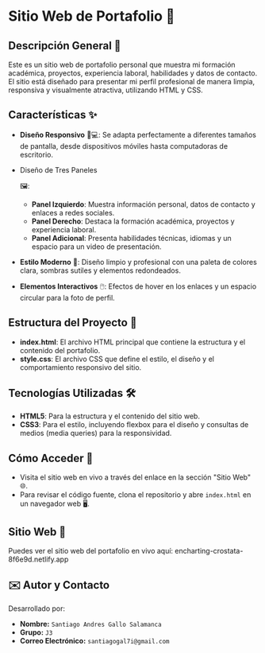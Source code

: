 # Sitio Web de Portafolio 🌟

## Descripción General 📝

Este es un sitio web de portafolio personal que muestra mi formación académica, proyectos, experiencia laboral, habilidades y datos de contacto. El sitio está diseñado para presentar mi perfil profesional de manera limpia, responsiva y visualmente atractiva, utilizando HTML y CSS.

## Características ✨

- **Diseño Responsivo** 📱💻: Se adapta perfectamente a diferentes tamaños de pantalla, desde dispositivos móviles hasta computadoras de escritorio.

- Diseño de Tres Paneles

   🖼️:

  - **Panel Izquierdo**: Muestra información personal, datos de contacto y enlaces a redes sociales.
  - **Panel Derecho**: Destaca la formación académica, proyectos y experiencia laboral.
  - **Panel Adicional**: Presenta habilidades técnicas, idiomas y un espacio para un video de presentación.

- **Estilo Moderno** 🎨: Diseño limpio y profesional con una paleta de colores clara, sombras sutiles y elementos redondeados.

- **Elementos Interactivos** 🖱️: Efectos de hover en los enlaces y un espacio circular para la foto de perfil.

## Estructura del Proyecto 📁

- **index.html**: El archivo HTML principal que contiene la estructura y el contenido del portafolio.
- **style.css**: El archivo CSS que define el estilo, el diseño y el comportamiento responsivo del sitio.

## Tecnologías Utilizadas 🛠️

- **HTML5**: Para la estructura y el contenido del sitio web.
- **CSS3**: Para el estilo, incluyendo flexbox para el diseño y consultas de medios (media queries) para la responsividad.

## Cómo Acceder 🚀

- Visita el sitio web en vivo a través del enlace en la sección "Sitio Web" 🌐.
- Para revisar el código fuente, clona el repositorio y abre `index.html` en un navegador web 🖥️.

## Sitio Web 🔗

Puedes ver el sitio web del portafolio en vivo aquí: encharting-crostata-8f6e9d.netlify.app



## ✉️ Autor y Contacto

Desarrollado por:

*   **Nombre:** `Santiago Andres Gallo Salamanca`
*   **Grupo:** `J3`
*   **Correo Electrónico:** `santiagogal7i@gmail.com`